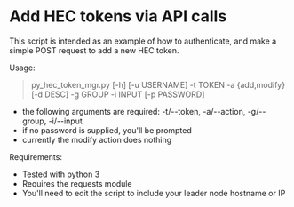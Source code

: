 # Add HEC tokens via API calls

This script is intended as an example of how to authenticate, and make a simple POST request to add a new HEC token.

Usage:

> py_hec_token_mgr.py [-h] [-u USERNAME] -t TOKEN -a {add,modify} [-d DESC] -g GROUP -i INPUT [-p PASSWORD]
* the following arguments are required: -t/--token, -a/--action, -g/--group, -i/--input
* if no password is supplied, you'll be prompted 
* currently the modify action does nothing

Requirements:

* Tested with python 3
* Requires the requests module
* You'll need to edit the script to include your leader node hostname or IP


